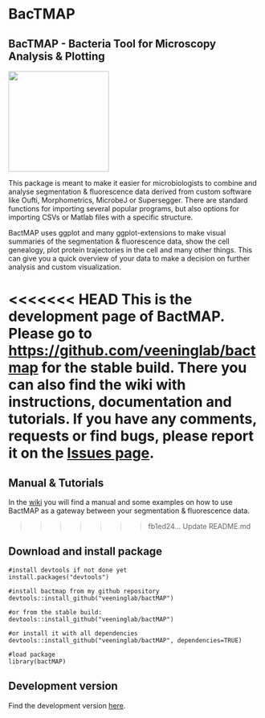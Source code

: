 BacTMAP
================

## BacTMAP - Bacteria Tool for Microscopy Analysis & Plotting

<img src="man//figures//logo_bactmap_pink.png" width="200" height="200" />

This package is meant to make it easier for microbiologists to combine
and analyse segmentation & fluorescence data derived from custom
software like Oufti, Morphometrics, MicrobeJ or Supersegger. There are
standard functions for importing several popular programs, but also
options for importing CSVs or Matlab files with a specific structure. 

BactMAP uses ggplot and many ggplot-extensions to make visual summaries of the
segmentation & fluorescence data, show the cell genealogy, plot protein
trajectories in the cell and many other things. This can give you a
quick overview of your data to make a decision on further analysis and
custom visualization.

<<<<<<< HEAD
**This is the development page of BactMAP. Please go to https://github.com/veeninglab/bactmap for 
the stable build. There you can also find the wiki with instructions, documentation and tutorials.
If you have any comments, requests or find bugs, please report it on the [Issues page](https://github.com/veeninglab/bactmap/issues).**
=======
## Manual & Tutorials

In the [wiki](https://github.com/vrrenske/BactMAP/wiki) you will find a
manual and some examples on how to use BactMAP as a gateway between your
segmentation & fluorescence data.
>>>>>>> fb1ed24... Update README.md

## Download and install package

    #install devtools if not done yet
    install.packages("devtools")
    
    #install bactmap from my github repository
    devtools::install_github("veeninglab/bactMAP")
    
    #or from the stable build:
    devtools::install_github("veeninglab/bactMAP")
    
    #or install it with all dependencies
    devtools::install_github("veeninglab/bactMAP", dependencies=TRUE)
    
    #load package
    library(bactMAP)

## Development version

Find the development version [here](https://github.com/vrrenske/bactMAP).
